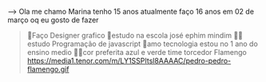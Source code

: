 --> Ola me chamo Marina tenho 15 anos atualmente
faço 16 anos em 02 de março 
oq eu gosto de fazer

> 🎨Faço Designer grafico
> 📘estudo na escola josé ephim mindim
> 👩‍💻estudo Programação de javascript
> 📱amo tecnologia
> estou no 1 ano do ensino medio
> 🔵💚cor preferita azul e verde
> time torcedor Flamengo
> https://media1.tenor.com/m/LY1SSPItsl8AAAAC/pedro-pedro-flamengo.gif
